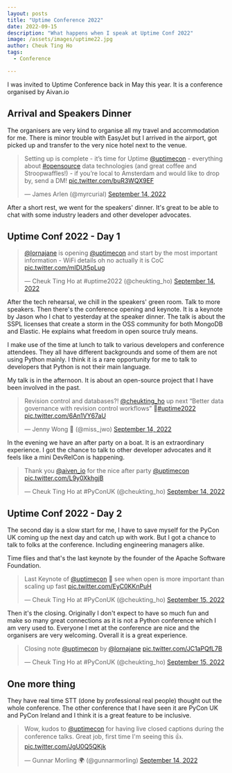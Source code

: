 ```yaml
---
layout: posts
title: "Uptime Conference 2022"
date: 2022-09-15
description: "What happens when I speak at Uptime Conf 2022"
image: /assets/images/uptime22.jpg
author: Cheuk Ting Ho
tags:
  - Conference

---
```


I was invited to Uptime Conference back in May this year. It is a conference organised by Aivan.io

## Arrival and Speakers Dinner

The organisers are very kind to organise all my travel and accommodation for me. There is minor trouble with EasyJet but I arrived in the airport, got picked up and transfer to the very nice hotel next to the venue.

<blockquote class="twitter-tweet"><p lang="en" dir="ltr">Setting up is complete - it’s time for Uptime <a href="https://twitter.com/uptimecon?ref_src=twsrc%5Etfw">@uptimecon</a> - everything about <a href="https://twitter.com/hashtag/opensource?src=hash&amp;ref_src=twsrc%5Etfw">#opensource</a> data technologies (and great coffee and Stroopwaffles!) - if you’re local to Amsterdam and would like to drop by, send a DM! <a href="https://t.co/buR3WQX9EF">pic.twitter.com/buR3WQX9EF</a></p>&mdash; James Arlen (@myrcurial) <a href="https://twitter.com/myrcurial/status/1569936271044378624?ref_src=twsrc%5Etfw">September 14, 2022</a></blockquote> <script async src="https://platform.twitter.com/widgets.js" charset="utf-8"></script>

After a short rest, we went for the speakers' dinner. It's great to be able to chat with some industry leaders and other developer advocates.

## Uptime Conf 2022 - Day 1

<blockquote class="twitter-tweet"><p lang="en" dir="ltr"><a href="https://twitter.com/lornajane?ref_src=twsrc%5Etfw">@lornajane</a> is opening <a href="https://twitter.com/uptimecon?ref_src=twsrc%5Etfw">@uptimecon</a> and start by the most important information - WiFi details oh no actually it is CoC <a href="https://t.co/mIDUt5pLug">pic.twitter.com/mIDUt5pLug</a></p>&mdash; Cheuk Ting Ho at #uptime2022 (@cheukting_ho) <a href="https://twitter.com/cheukting_ho/status/1569960484798873600?ref_src=twsrc%5Etfw">September 14, 2022</a></blockquote> <script async src="https://platform.twitter.com/widgets.js" charset="utf-8"></script>

After the tech rehearsal, we chill in the speakers' green room. Talk to more speakers. Then there's the conference opening and keynote. It is a keynote by Jason who I chat to yesterday at the speaker dinner. The talk is about the SSPL licenses that create a storm in the OSS community for both MongoDB and Elastic. He explains what freedom in open source truly means.

I make use of the time at lunch to talk to various developers and conference attendees. They all have different backgrounds and some of them are not using Python mainly. I think it is a rare opportunity for me to talk to developers that Python is not their main language.

My talk is in the afternoon. It is about an open-source project that I have been involved in the past.

<blockquote class="twitter-tweet"><p lang="en" dir="ltr">Revision control and databases?! <a href="https://twitter.com/cheukting_ho?ref_src=twsrc%5Etfw">@cheukting_ho</a> up next “Better data governance with revision control workflows” 🧵<a href="https://twitter.com/hashtag/uptime2022?src=hash&amp;ref_src=twsrc%5Etfw">#uptime2022</a> <a href="https://t.co/6An1VY67aU">pic.twitter.com/6An1VY67aU</a></p>&mdash; Jenny Wong 🐝 (@miss_jwo) <a href="https://twitter.com/miss_jwo/status/1570045087069138950?ref_src=twsrc%5Etfw">September 14, 2022</a></blockquote> <script async src="https://platform.twitter.com/widgets.js" charset="utf-8"></script>

In the evening we have an after party on a boat. It is an extraordinary experience. I got the chance to talk to other developer advocates and it feels like a mini DevRelCon is happening.

<blockquote class="twitter-tweet"><p lang="en" dir="ltr">Thank you <a href="https://twitter.com/aiven_io?ref_src=twsrc%5Etfw">@aiven_io</a> for the nice after party <a href="https://twitter.com/uptimecon?ref_src=twsrc%5Etfw">@uptimecon</a> <a href="https://t.co/L9y0XkhgjB">pic.twitter.com/L9y0XkhgjB</a></p>&mdash; Cheuk Ting Ho at #PyConUK (@cheukting_ho) <a href="https://twitter.com/cheukting_ho/status/1570131851359961090?ref_src=twsrc%5Etfw">September 14, 2022</a></blockquote> <script async src="https://platform.twitter.com/widgets.js" charset="utf-8"></script>

## Uptime Conf 2022 - Day 2

The second day is a slow start for me, I have to save myself for the PyCon UK coming up the next day and catch up with work. But I got a chance to talk to folks at the conference. Including engineering managers alike.

Time flies and that's the last keynote by the founder of the Apache Software Foundation.

<blockquote class="twitter-tweet"><p lang="en" dir="ltr">Last Keynote of <a href="https://twitter.com/uptimecon?ref_src=twsrc%5Etfw">@uptimecon</a> 👀 see when open is more important than scaling up fast <a href="https://t.co/EyC0KKnPuH">pic.twitter.com/EyC0KKnPuH</a></p>&mdash; Cheuk Ting Ho at #PyConUK (@cheukting_ho) <a href="https://twitter.com/cheukting_ho/status/1570419657043066887?ref_src=twsrc%5Etfw">September 15, 2022</a></blockquote> <script async src="https://platform.twitter.com/widgets.js" charset="utf-8"></script>

Then it's the closing. Originally I don't expect to have so much fun and make so many great connections as it is not a Python conference which I am very used to. Everyone I met at the conference are nice and the organisers are very welcoming. Overall it is a great experience.

<blockquote class="twitter-tweet"><p lang="en" dir="ltr">Closing note <a href="https://twitter.com/uptimecon?ref_src=twsrc%5Etfw">@uptimecon</a> by <a href="https://twitter.com/lornajane?ref_src=twsrc%5Etfw">@lornajane</a> <a href="https://t.co/JC1aPQfL7B">pic.twitter.com/JC1aPQfL7B</a></p>&mdash; Cheuk Ting Ho at #PyConUK (@cheukting_ho) <a href="https://twitter.com/cheukting_ho/status/1570428286777409538?ref_src=twsrc%5Etfw">September 15, 2022</a></blockquote> <script async src="https://platform.twitter.com/widgets.js" charset="utf-8"></script>

## One more thing

They have real time STT (done by professional real people) thought out the whole conference. The other conference that I have seen it are PyCon UK and PyCon Ireland and I think it is a great feature to be inclusive.

<blockquote class="twitter-tweet"><p lang="en" dir="ltr">Wow, kudos to <a href="https://twitter.com/uptimecon?ref_src=twsrc%5Etfw">@uptimecon</a> for having live closed captions during the conference talks. Great job, first time I&#39;m seeing this 👍. <a href="https://t.co/JgU0Q5QKjk">pic.twitter.com/JgU0Q5QKjk</a></p>&mdash; Gunnar Morling 🌍 (@gunnarmorling) <a href="https://twitter.com/gunnarmorling/status/1569979343752892422?ref_src=twsrc%5Etfw">September 14, 2022</a></blockquote> <script async src="https://platform.twitter.com/widgets.js" charset="utf-8"></script>
